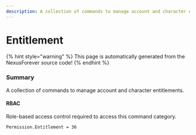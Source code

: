 ```yaml
---
description: A collection of commands to manage account and character entitlements.
---
```


# Entitlement

{% hint style="warning" %}
This page is automatically generated from the NexusForever source code!
{% endhint %}

### Summary

A collection of commands to manage account and character entitlements.

#### RBAC

Role-based access control required to access this command category.

```
Permission.Entitlement = 36
```

